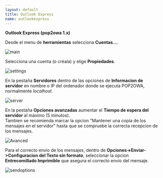 ```yaml
---
layout: default
title: Outlook Express
name: outlookexpress
---
```


**Outlook Express (pop2owa 1.x)**

Desde el menu de **herramientas** selecciona **Cuentas...**.

![main]({{site.baseurl}}/img/main.jpg)

Selecciona una cuenta (o créala) y elige **Propiedades**.

![settings]({{site.baseurl}}/img/settings.jpg)


En la pestaña **Servidores** dentro de las opciones de **Informacion de servidor** en nombre o IP del ordenador donde se ejecuta POP2OWA, normalmente _localhost_.

![server]({{site.baseurl}}/img/server.png)

En la pestaña **Opciones avanzadas** aumentar el **Tiempo de espera del servidor** al máximo (5 minutos).  
Tambien se recomienda marcar la opcion "Mantener una copia de los mensajes en el servidor" hasta que se compruebe la correcta recepcion de los mensajes.

![Avanced]({{site.baseurl}}/img/Avanced.png)</div>

Para el correcto envio de los mensajes, dentro de **Opciones->Enviar->Configuracion del Texto sin formato**, seleccionar la opcion **Entrecomillado Imprimible** que asegura el correcto envio del mensaje.  

![sendoptions]({{site.baseurl}}/img/sendoptions.png)
